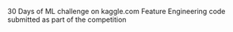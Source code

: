 30 Days of ML challenge on kaggle.com 
Feature Engineering code submitted as part of the competition
